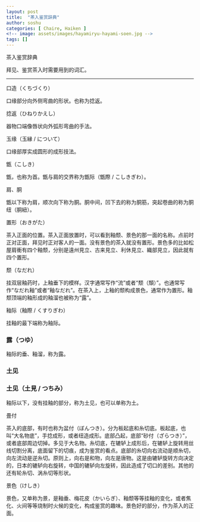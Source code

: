 ```yaml
---
layout: post
title:  "茶入鉴赏辞典"
author: soshu
categories: [ Chaire, Haiken ]
<!-- image: assets/images/hayamiryu-hayami-soen.jpg -->
tags: []
---
```


茶入鉴赏辞典

拜见、鉴赏茶入时需要用到的词汇。

----

口造（くちづくり）

口缘部分向外侧弯曲的形状。也称为捻返。

捻返（ひねりかえし）

器物口端像唇状向外弧形弯曲的手法。

玉缘（玉縁 / について）

口缘部厚实成圆形的成形技法。

甑（こしき）

甑，也称为首。甑与肩的交界称为甑际（甑際 / こしきぎわ）。

肩、胴

甑以下称为肩，顺次向下称为胴。胴中间，凹下去的称为胴筋，突起卷曲的称为胴纽（胴紐）。

<a id="置形">置形（おきがた）</a>

茶入正面的位置。茶入正面放置时，可以看到釉颓、景色的那一面的名称。点前时正对正面，拜见时正对客人的一面。没有景色的茶入就没有置形。景色多的比如松屋肩衝有四个釉颓，分别是遠州見立、古来見立、利休見立、織部見立，因此就有四个置形。

<a id="颓">颓（なだれ）</a>

挂双层釉药时，上釉垂下的模样。汉字通常写作“流”或者“颓（頽）”。也通常写作“なだれ釉”或者“釉なだれ”。在茶入上，上釉的颓构成景色，通常作为置形。釉颓顶端的釉形成的釉溜也被称为“露”。

釉际（釉際 / くすりぎわ）

挂釉的最下端称为釉际。

### <a id="露">露（つゆ）</a>

釉际的垂、釉溜，称为露。

### 土见

<h3 id="土见">土见（土見 / つちみ）</h3>

釉际以下，没有挂釉的部分，称为土见，也可以单称为土。

<a id="畳付">畳付</a>

茶入的底部，有时也称为盆付（ぼんつき）。分为板起底和糸切底。板起底，也叫“大名物底”，手捻成形，或者纽造成形。底部凸起，底部“砂付（ざらつき）”，或者底部周边切掉。多见于大名物。糸切底，在辘轳上成形后，在辘轳上旋转用丝线切割分离，底面留下的切痕，成为鉴赏的看点。底部的糸切向右流动是顺糸切，向左流动是逆糸切。原则上，向右是和物，向左是唐物。这是由辘轳旋转方向决定的，日本的辘轳向右旋转，中国的辘轳向左旋转，因此造成了切口的差别。其他的还有轮糸切、涡糸切等形状。

<a id="景色">景色（けしき）</a>

景色，又单称为景，是釉垂、梅花皮（かいらぎ）、釉颓等等挂釉的变化，或者焦化、火间等等烧制时火候的变化，构成鉴赏的趣味。景色好的部分，作为茶入的正面。
